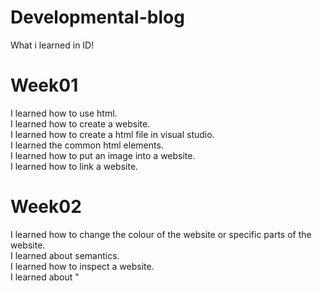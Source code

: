 # Developmental-blog
What i learned in ID!<br>

# Week01
I learned how to use html.<br>
I learned how to create a website.<br>
I learned how to create a html file in visual studio.<br>
I learned the common html elements.<br>
I learned how to put an image into a website.<br>
I learned how to link a website.<br>

# Week02
I learned how to change the colour of the website or specific parts of the website. <br>
I learned about semantics. <br>
I learned how to inspect a website. <br>
I learned about "<style>".<br>
I learned about '#'.<br>
I learned how to change the fonts.<br>
I learned how to use css.<br>

# Week03
I learned about the "<form>" tag.<br>
I learned how to use "<input>" tag to create different type of questiobns.<br>
I learned how to create a button in a website.<br>
I leanred how to put a placeholder in a text box.<br>
I learned how to make a question have validations.<br>
I learned about descendant selector.<br>
I learned about class.<br>
I learned how to go mobile mode in the computer.<br>
